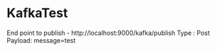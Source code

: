 # KafkaTest

End point to publish - http://localhost:9000/kafka/publish
Type : Post 
Payload:  message=test


